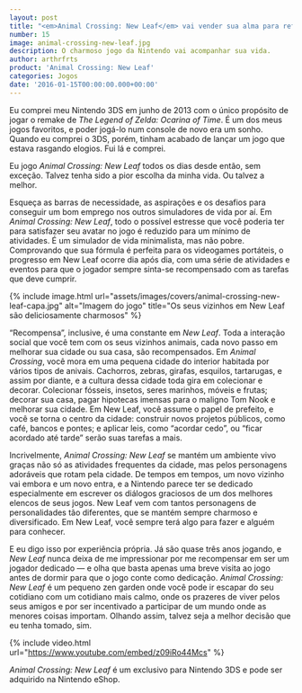 ```yaml
---
layout: post
title: "<em>Animal Crossing: New Leaf</em> vai vender sua alma para reformar sua casa"
number: 15
image: animal-crossing-new-leaf.jpg
description: O charmoso jogo da Nintendo vai acompanhar sua vida.
author: arthrfrts
product: 'Animal Crossing: New Leaf'
categories: Jogos
date: '2016-01-15T00:00:00.000+00:00'
---
```


Eu comprei meu Nintendo 3DS em junho de 2013 com o único propósito de jogar o remake de _The Legend of Zelda: Ocarina of Time_. É um dos meus jogos favoritos, e poder jogá-lo num console de novo era um sonho. Quando eu comprei o 3DS, porém, tinham acabado de lançar um jogo que estava rasgando elogios. Fui lá e comprei.

Eu jogo _Animal Crossing: New Leaf_ todos os dias desde então, sem exceção. Talvez tenha sido a pior escolha da minha vida. Ou talvez a melhor.

Esqueça as barras de necessidade, as aspirações e os desafios para conseguir um bom emprego nos outros simuladores de vida por aí. Em _Animal Crossing: New Leaf_, todo o possível estresse que você poderia ter para satisfazer seu avatar no jogo é reduzido para um mínimo de atividades. É um simulador de vida minimalista, mas não pobre. Comprovando que sua fórmula é perfeita para os videogames portáteis, o progresso em New Leaf ocorre dia após dia, com uma série de atividades e eventos para que o jogador sempre sinta-se recompensado com as tarefas que deve cumprir.

{% include image.html url="assets/images/covers/animal-crossing-new-leaf-capa.jpg" alt="Imagem do jogo" title="Os seus vizinhos em New Leaf são deliciosamente charmosos" %}

“Recompensa”, inclusive, é uma constante em _New Leaf_. Toda a interação social que você tem com os seus vizinhos animais, cada novo passo em melhorar sua cidade ou sua casa, são recompensados. Em _Animal Crossing_, você mora em uma pequena cidade do interior habitada por vários tipos de anivais. Cachorros, zebras, girafas, esquilos, tartarugas, e assim por diante, e a cultura dessa cidade toda gira em colecionar e decorar. Colecionar fósseis, insetos, seres marinhos, móveis e frutas; decorar sua casa, pagar hipotecas imensas para o maligno Tom Nook e melhorar sua cidade. Em New Leaf, você assume o papel de prefeito, e você se torna o centro da cidade: construir novos projetos públicos, como café, bancos e pontes; e aplicar leis, como “acordar cedo”, ou “ficar acordado até tarde” serão suas tarefas a mais.

Incrivelmente, _Animal Crossing: New Leaf_ se mantém um ambiente vivo graças não só as atividades frequentes da cidade, mas pelos personagens adoráveis que rotam pela cidade. De tempos em tempos, um novo vizinho vai embora e um novo entra, e a Nintendo parece ter se dedicado especialmente em escrever os diálogos graciosos de um dos melhores elencos de seus jogos. New Leaf vem com tantos personagens de personalidades tão diferentes, que se mantém sempre charmoso e diversificado. Em New Leaf, você sempre terá algo para fazer e alguém para conhecer.

E eu digo isso por experiência própria. Já são quase três anos jogando, e _New Leaf_ nunca deixa de me impressionar por me recompensar em ser um jogador dedicado — e olha que basta apenas uma breve visita ao jogo antes de dormir para que o jogo conte como dedicação. _Animal Crossing: New Leaf_ é um pequeno zen garden onde você pode ir escapar do seu cotidiano com um cotidiano mais calmo, onde os prazeres de viver pelos seus amigos e por ser incentivado a participar de um mundo onde as menores coisas importam. Olhando assim, talvez seja a melhor decisão que eu tenha tomado, sim.

{% include video.html url="https://www.youtube.com/embed/z09iRo44Mcs" %}

_Animal Crossing: New Leaf_ é um exclusivo para Nintendo 3DS e pode ser adquirido na Nintendo eShop.
